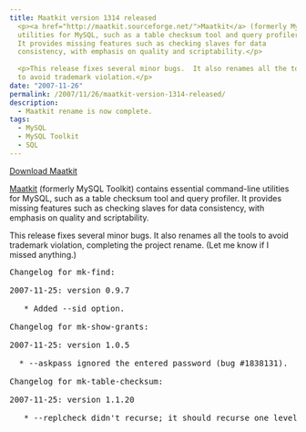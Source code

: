 ```yaml
---
title: Maatkit version 1314 released
  <p><a href="http://maatkit.sourceforge.net/">Maatkit</a> (formerly MySQL Toolkit) contains essential command-line
  utilities for MySQL, such as a table checksum tool and query profiler.
  It provides missing features such as checking slaves for data
  consistency, with emphasis on quality and scriptability.</p>
  
  <p>This release fixes several minor bugs.  It also renames all the tools
  to avoid trademark violation.</p>
date: "2007-11-26"
permalink: /2007/11/26/maatkit-version-1314-released/
description:
  - Maatkit rename is now complete.
tags:
  - MySQL
  - MySQL Toolkit
  - SQL
---
```

<p class="download">
  <a href="http://code.google.com/p/maatkit/">Download Maatkit</a>
</p>

[Maatkit][1] (formerly MySQL Toolkit) contains essential command-line utilities for MySQL, such as a table checksum tool and query profiler. It provides missing features such as checking slaves for data consistency, with emphasis on quality and scriptability.

This release fixes several minor bugs. It also renames all the tools to avoid trademark violation, completing the project rename. (Let me know if I missed anything.)

<pre>Changelog for mk-find:

2007-11-25: version 0.9.7

   * Added --sid option.

Changelog for mk-show-grants:

2007-11-25: version 1.0.5

  * --askpass ignored the entered password (bug #1838131).

Changelog for mk-table-checksum:

2007-11-25: version 1.1.20

   * --replcheck didn't recurse; it should recurse one level (to slaves).</pre>

 [1]: http://code.google.com/p/maatkit/
